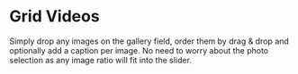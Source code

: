 # Grid Videos

Simply drop any images on the gallery field, order them by drag & drop and optionally add a caption per image. No need to worry about the photo selection as any image ratio will fit into the slider.
